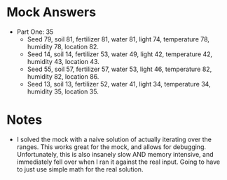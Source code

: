 # Mock Answers
- Part One: 35
  - Seed 79, soil 81, fertilizer 81, water 81, light 74, temperature 78, humidity 78, location 82.
  - Seed 14, soil 14, fertilizer 53, water 49, light 42, temperature 42, humidity 43, location 43.
  - Seed 55, soil 57, fertilizer 57, water 53, light 46, temperature 82, humidity 82, location 86.
  - Seed 13, soil 13, fertilizer 52, water 41, light 34, temperature 34, humidity 35, location 35.


# Notes
- I solved the mock with a naive solution of actually iterating over the ranges. This works great for the mock, and allows for debugging. Unfortunately, this is also insanely slow AND memory intensive, and immediately fell over when I ran it against the real input. Going to have to just use simple math for the real solution.